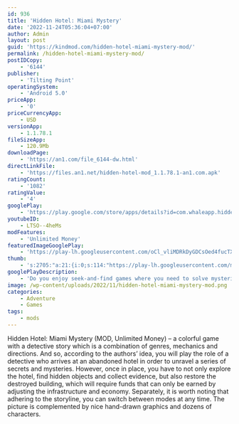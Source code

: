 ```yaml
---
id: 936
title: 'Hidden Hotel: Miami Mystery'
date: '2022-11-24T05:36:04+07:00'
author: Admin
layout: post
guid: 'https://kindmod.com/hidden-hotel-miami-mystery-mod/'
permalink: /hidden-hotel-miami-mystery-mod/
postIDCopy:
    - '6144'
publisher:
    - 'Tilting Point'
operatingSystem:
    - 'Android 5.0'
priceApp:
    - '0'
priceCurrencyApp:
    - USD
versionApp:
    - 1.1.78.1
fileSizeApp:
    - 120.9Mb
downloadPage:
    - 'https://an1.com/file_6144-dw.html'
directLinkFile:
    - 'https://files.an1.net/hidden-hotel-mod_1.1.78.1-an1.com.apk'
ratingCount:
    - '1082'
ratingValue:
    - '4'
googlePlay:
    - 'https://play.google.com/store/apps/details?id=com.whaleapp.hiddenhotel'
youtubeID:
    - LTSO--4heMs
modFeatures:
    - 'Unlimited Money'
featuredImageGooglePlay:
    - 'https://play-lh.googleusercontent.com/oCl_vliMDRkDyGDCsOed4fucTXQsKUYYyR_pev5j5DkHdvXB4mSs4ROZICgYtzcCxMs'
thumb:
    - 's:2705:"a:21:{i:0;s:114:"https://play-lh.googleusercontent.com/m_ksvQ5y7JbQUaAB7gnmt61wXJ1Y8Uz1Q8L9yYFr0bkQ7UxOkZAu7tFWBRy8Oa5hnw=w526-h296";i:1;s:116:"https://play-lh.googleusercontent.com/HN8M2-0OJCrFCVNDbNGjczPRGYhPRrjNB7BmOCcigGK4OVgESySyKtpbeBkUNQQUkq07=w526-h296";i:2;s:116:"https://play-lh.googleusercontent.com/tbJ8jk3qhak4Vpk0SW1sqM859QMaydtcW_gIuUKd8SfvZbHzwE_GBR5lg6n4iizSmiNO=w526-h296";i:3;s:116:"https://play-lh.googleusercontent.com/uD7ugJhZRIydeSEhUSU3DG37K6J3oz_MXfSifSgT8CbnpxpjkrFvdYX2eNBeasRc2MA7=w526-h296";i:4;s:115:"https://play-lh.googleusercontent.com/Ps1qjgE-mQQQv0KbfIiMAGYyPBzDt8V69rFdJR-oaVlOZTJewzNt0sqSxX8vxPHah3U=w526-h296";i:5;s:116:"https://play-lh.googleusercontent.com/_ZeZCyQwFNBPGFjC3qs09gRJGyIeFPXz4cUEJod5CORtmkYrAqBuUtpxaJQ6tYPfwdVn=w526-h296";i:6;s:115:"https://play-lh.googleusercontent.com/47xIscLhy9ovqer-dsFzd1IHAZYHLFtFFrPxlaCJxrT90ezrvmX-Q5VmNsX6UBRAmfQ=w526-h296";i:7;s:115:"https://play-lh.googleusercontent.com/vd-Bw1UixGyVnopGNZtsEkIpVSdtT9RXOup_T_sqi1oLgpoXxsQ4OsvJwLctJSZlAD0=w526-h296";i:8;s:114:"https://play-lh.googleusercontent.com/51wXmlUI8TLP0c2zmprK9SUuLHR0-pE3OcbIoVLsNKZW821_oT2NVWf_qB6w0nHduQ=w526-h296";i:9;s:115:"https://play-lh.googleusercontent.com/tOH5khrwGR4mboSXHvIPYqXDRGJXBr8FeQYZjx36AoAWGc0vxuNmYwSfXjZslJwIlr8=w526-h296";i:10;s:116:"https://play-lh.googleusercontent.com/U1BRZr7uh0pMUx6UxnTHO0Ehqih_tdv8RFj-MD45b-TguX2A4kD-bST0F7_e9VCisAdk=w526-h296";i:11;s:116:"https://play-lh.googleusercontent.com/ABEVVQNXFbJzOvuGnV-oXt5PT8r78Y8tQoy4PSvECjZ2PIkJK-0rhFROYopqbfbpBXwc=w526-h296";i:12;s:115:"https://play-lh.googleusercontent.com/GqsEsDpC2el3_xuqE1ymF7xfozi1vqSr_nwQDIJQo77mQOEIVK57ZkOy_A6x5kWrOC0=w526-h296";i:13;s:114:"https://play-lh.googleusercontent.com/WZi9RY0cO5uPPSYgRIcym4LrsnhaKvBfmnV60c8DGFwe-HoYxs2xxtjxrMBBkAH44A=w526-h296";i:14;s:115:"https://play-lh.googleusercontent.com/rfmFeSyLKBzFfAAd_benpneEXAXE7NXMDF15TFL4KXH1gGPygV2sVKUbgzTBeh9Ac1I=w526-h296";i:15;s:115:"https://play-lh.googleusercontent.com/_zX6L0EZUlp0v_ZT8-KD0uhDijXvwVCCh0cOas9OBpbZWLD6t7faTAD7FAHFN1R1fSE=w526-h296";i:16;s:115:"https://play-lh.googleusercontent.com/YIsyyzPZyD2gGguMi7TeT3bk1a-lSxP5dw09osgp9BQ3GL2gg5TWPW9kQqNeD-0PgUg=w526-h296";i:17;s:112:"https://play-lh.googleusercontent.com/fSIq39YHUmY0K9DJMUQRYJDzuZQa6mSDsE5cw0o4lIo5-BNX3rC_35nAT84QcXfK=w526-h296";i:18;s:115:"https://play-lh.googleusercontent.com/AtSj_betD03n-v-ru6cQol_hrHlqR-wJyaaMgtpbhLFuSsDO9_VTYjpXODcv6Oiw6DY=w526-h296";i:19;s:114:"https://play-lh.googleusercontent.com/wssks-1BK0eMgfbCIF3A-NXhhSIeR3oZ6SdjTdxH1dapgqueobxaQPQN_ZwQ-putTA=w526-h296";i:20;s:115:"https://play-lh.googleusercontent.com/lwIXeFZuAbF-Vb9hd82lbN5qtaDqw3xhA8R1LNJRa9Z8okVyoF0VIWSDRxKvYzC10rY=w526-h296";}";'
googlePlayDescription:
    - 'Do you enjoy seek-and-find games where you need to solve mysteries, find hidden clues, search and find hidden objects,  and spot the difference? Or you prefer hotel games where you need to build, design, and renovate?. Hidden Hotel: Miami Mystery combines search, detective, hotel, and design games in one! Dive into the world of mysterious adventure right now!. Main features of "Hidden Hotel: Miami Mystery - Hidden Object Game":'
image: /wp-content/uploads/2022/11/hidden-hotel-miami-mystery-mod.png
categories:
    - Adventure
    - Games
tags:
    - mods
---
```


Hidden Hotel: Miami Mystery (MOD, Unlimited Money) – a colorful game with a detective story which is a combination of genres, mechanics and directions. And so, according to the authors’ idea, you will play the role of a detective who arrives at an abandoned hotel in order to unravel a series of secrets and mysteries. However, once in place, you have to not only explore the hotel, find hidden objects and collect evidence, but also restore the destroyed building, which will require funds that can only be earned by adjusting the infrastructure and economy. Separately, it is worth noting that adhering to the storyline, you can switch between modes at any time. The picture is complemented by nice hand-drawn graphics and dozens of characters.